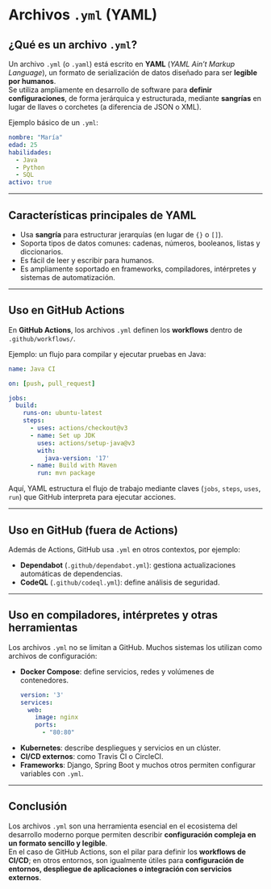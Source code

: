 # Archivos `.yml` (YAML)

## ¿Qué es un archivo `.yml`?

Un archivo `.yml` (o `.yaml`) está escrito en **YAML** (*YAML Ain’t Markup Language*), un formato de serialización de datos diseñado para ser **legible por humanos**.  
Se utiliza ampliamente en desarrollo de software para **definir configuraciones**, de forma jerárquica y estructurada, mediante **sangrías** en lugar de llaves o corchetes (a diferencia de JSON o XML).

Ejemplo básico de un `.yml`:

```yaml
nombre: "María"
edad: 25
habilidades:
  - Java
  - Python
  - SQL
activo: true
```

---

## Características principales de YAML

- Usa **sangría** para estructurar jerarquías (en lugar de `{}` o `[]`).  
- Soporta tipos de datos comunes: cadenas, números, booleanos, listas y diccionarios.  
- Es fácil de leer y escribir para humanos.  
- Es ampliamente soportado en frameworks, compiladores, intérpretes y sistemas de automatización.  

---

## Uso en GitHub Actions

En **GitHub Actions**, los archivos `.yml` definen los **workflows** dentro de `.github/workflows/`.  

Ejemplo: un flujo para compilar y ejecutar pruebas en Java:

```yaml
name: Java CI

on: [push, pull_request]

jobs:
  build:
    runs-on: ubuntu-latest
    steps:
      - uses: actions/checkout@v3
      - name: Set up JDK
        uses: actions/setup-java@v3
        with:
          java-version: '17'
      - name: Build with Maven
        run: mvn package
```

Aquí, YAML estructura el flujo de trabajo mediante claves (`jobs`, `steps`, `uses`, `run`) que GitHub interpreta para ejecutar acciones.

---

## Uso en GitHub (fuera de Actions)

Además de Actions, GitHub usa `.yml` en otros contextos, por ejemplo:

- **Dependabot** (`.github/dependabot.yml`): gestiona actualizaciones automáticas de dependencias.  
- **CodeQL** (`.github/codeql.yml`): define análisis de seguridad.  

---

## Uso en compiladores, intérpretes y otras herramientas

Los archivos `.yml` no se limitan a GitHub. Muchos sistemas los utilizan como archivos de configuración:

- **Docker Compose**: define servicios, redes y volúmenes de contenedores.  
  ```yaml
  version: '3'
  services:
    web:
      image: nginx
      ports:
        - "80:80"
  ```
- **Kubernetes**: describe despliegues y servicios en un clúster.  
- **CI/CD externos**: como Travis CI o CircleCI.  
- **Frameworks**: Django, Spring Boot y muchos otros permiten configurar variables con `.yml`.  

---

## Conclusión

Los archivos `.yml` son una herramienta esencial en el ecosistema del desarrollo moderno porque permiten describir **configuración compleja en un formato sencillo y legible**.  
En el caso de GitHub Actions, son el pilar para definir los **workflows de CI/CD**; en otros entornos, son igualmente útiles para **configuración de entornos, despliegue de aplicaciones o integración con servicios externos**.
